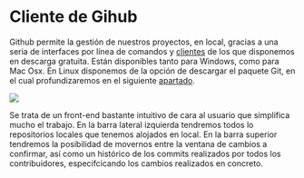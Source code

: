 # Cliente de Gihub

Github permite la gestión de nuestros proyectos, en local, gracias a una seria de interfaces por línea de comandos y [clientes](https://desktop.github.com/ "clientes") de los que disponemos en descarga gratuita. Están disponibles tanto para Windows, como para Mac Osx. En Linux disponemos de la opción de descargar el paquete Git, en el cual profundizaremos en el siguiente [apartado](/chapter2/git.md).
 
 ![](https://pages.github.com/images/ghfm@2x.png)
 
Se trata de un front-end bastante intuitivo de cara al usuario que simplifica mucho el trabajo. En la barra lateral izquierda tendremos todos lo repositorios locales que tenemos alojados en local. En la barra superior tendremos la posibilidad de movernos entre la ventana de  cambios a confirmar, así como un histórico de los commits realizados por todos los contribuidores, especifcicando los cambios realizados en concreto.   

